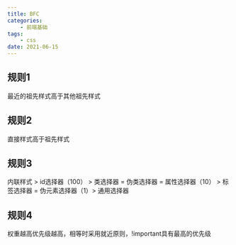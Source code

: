 ```yaml
---
title: BFC
categories:
    - 前端基础
tags: 
    - css
date: 2021-06-15
---
```

## 规则1
最近的祖先样式高于其他祖先样式

## 规则2
直接样式高于祖先样式

## 规则3
内联样式 > id选择器（100） > 类选择器 = 伪类选择器 = 属性选择器（10） > 标签选择器 = 伪元素选择器（1）> 通用选择器

## 规则4
权重越高优先级越高，相等时采用就近原则，!important具有最高的优先级